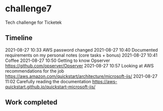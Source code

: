 # challenge7
Tech challenge for Ticketek

## Timeline
2021-08-27 10:33 AWS password changed
2021-08-27 10:40 Documented requirements on my personal notes (core tasks + bonus)
2021-08-27 10:41 Coffee
2021-08-27 10:50 Getting to know Opserver https://github.com/opserver/Opserver
2021-08-27 10:57 Looking at AWS recommendations for the job https://aws.amazon.com/quickstart/architecture/microsoft-iis/
2021-08-27 11:02 Carefully reading the documentation https://aws-quickstart.github.io/quickstart-microsoft-iis/

## Work completed 
